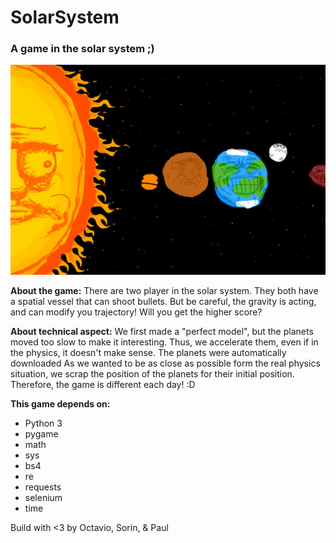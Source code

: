 # SolarSystem
### A game in the solar system ;)

![begin image](/img/begin.jpg)


**About the game:**
There are two player in the solar system. They both have a spatial vessel that can shoot bullets. But be careful, the gravity is acting, and can modify you trajectory!
Will you get the higher score?


**About technical aspect:**
We first made a "perfect model", but the planets moved too slow to make it interesting. Thus, we accelerate them, even if in the physics, it doesn't make sense. The planets were automatically downloaded
As we wanted to be as close as possible form the real physics situation, we scrap the position of the planets for their initial position. Therefore, the game is different each day! :D



**This game depends on:**

* Python 3
* pygame
* math
* sys
* bs4
* re
* requests
* selenium
* time




 Build with <3 by Octavio, Sorin, & Paul

